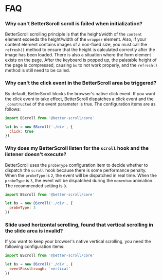 # FAQ

### Why can't BetterScroll scroll is failed when initialization?

BetterScroll scrolling principle is that the height/width of the `content` element exceeds the height/width of the `wrapper` element. Also, if your content element contains images of a non-fixed size, you must call the `refresh()` method to ensure that the height is calculated correctly after the image has been loaded. There is also a situation where the form element exists on the page. After the keyboard is popped up, the palatable height of the page is compressed, causing `bs` to not work properly, and the `refresh()` method is still need to be called.

### Why can't the click event in the BetterScroll area be triggered?

By default, BetterScroll blocks the browser's native click event. If you want the click event to take effect, BetterScroll dispatches a click event and the `_constructed` of the event parameter is true. The configuration items are as follows:

```js
import BScroll from '@better-scroll/core'

let bs = new BScroll('./div', {
  click: true
})
```

### Why does my BetterScroll listen for the `scroll` hook and the listener doesn't execute?

BetterScroll uses the `probeType` configuration item to decide whether to dispatch the `scroll` hook because there is some performance penalty. When the `probeType` is `2`, the event will be dispatched in real time. When the `probeType` is `3`, the event will be dispatched during the `momentum` animation. The recommended setting is `3`.

```js
import BScroll from '@better-scroll/core'

let bs = new BScroll('./div', {
  probeType: 3
})
```

### Slide used horizontal scrolling, found that vertical scrolling in the slide area is invalid?

If you want to keep your browser's native vertical scrolling, you need the following configuration items:

```js
import BScroll from '@better-scroll/core'

let bs = new BScroll('./div', {
  eventPassthrough: 'vertical'
})
```
